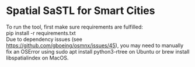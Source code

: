 # Spatial SaSTL for Smart Cities
To run the tool, first make sure requirements are fulfilled:  
pip install -r requirements.txt  
Due to dependency issues (see https://github.com/gboeing/osmnx/issues/45), you may need to manually fix an OSError using sudo apt install python3-rtree on Ubuntu or brew install libspatialindex on MacOS.


